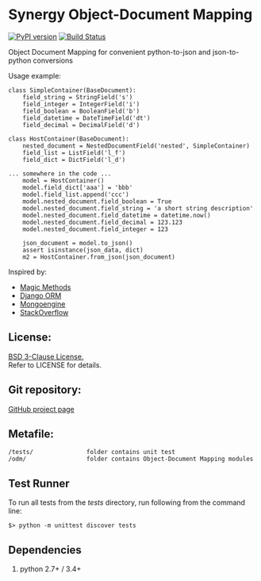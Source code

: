 Synergy Object-Document Mapping
=========

[![PyPI version](https://img.shields.io/pypi/v/synergy_odm.svg)](https://pypi.python.org/pypi/synergy_odm)
[![Build Status](https://travis-ci.org/mushkevych/synergy_odm.svg?branch=master)](https://travis-ci.org/mushkevych/synergy_odm)

Object Document Mapping for convenient python-to-json and json-to-python conversions

Usage example:

    class SimpleContainer(BaseDocument):
        field_string = StringField('s')
        field_integer = IntegerField('i')
        field_boolean = BooleanField('b')
        field_datetime = DateTimeField('dt')
        field_decimal = DecimalField('d')
    
    class HostContainer(BaseDocument):
        nested_document = NestedDocumentField('nested', SimpleContainer)
        field_list = ListField('l_f')
        field_dict = DictField('l_d')

    ... somewhere in the code ...
        model = HostContainer()
        model.field_dict['aaa'] = 'bbb'
        model.field_list.append('ccc')
        model.nested_document.field_boolean = True
        model.nested_document.field_string = 'a short string description'
        model.nested_document.field_datetime = datetime.now()
        model.nested_document.field_decimal = 123.123
        model.nested_document.field_integer = 123
        
        json_document = model.to_json()
        assert isinstance(json_data, dict)
        m2 = HostContainer.from_json(json_document)

Inspired by:

- [Magic Methods](https://github.com/RafeKettler/magicmethods)
- [Django ORM](https://docs.djangoproject.com/en/dev/topics/db/models/)  
- [Mongoengine](http://mongoengine.org/)  
- [StackOverflow](http://stackoverflow.com/questions/4459531/how-to-read-class-attributes-in-the-same-order-as-declared)


License:
---------
[BSD 3-Clause License.](http://en.wikipedia.org/wiki/BSD_licenses#3-clause_license_.28.22Revised_BSD_License.22.2C_.22New_BSD_License.22.2C_or_.22Modified_BSD_License.22.29)  
Refer to LICENSE for details.


Git repository:
---------
[GitHub project page](https://github.com/mushkevych/synergy_odm)


Metafile:
---------

    /tests/               folder contains unit test
    /odm/                 folder contains Object-Document Mapping modules


Test Runner
---------
To run all tests from the *tests* directory, run following from the command line: 

    $> python -m unittest discover tests


Dependencies
---------
1. python 2.7+ / 3.4+  
